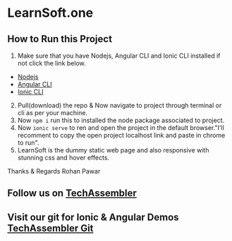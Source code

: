 ﻿# LearnSoft.one

## How to Run this Project
1. Make sure that you have Nodejs, Angular CLI and Ionic CLI installed if not click the link below.
* [Nodejs](https://nodejs.org/en/)
* [Angular CLI](https://cli.angular.io/)
* [Ionic CLI](https://ionicframework.com/docs/intro/cli)
   
2. Pull(download) the repo & Now navigate to project through terminal or cli as per your machine.
3. Now `npm i` run this to installed the node package associated to project.
4. Now `ionic serve` to ren and open the project in the default browser."I'll recomment to copy the open project localhost link and paste in chrome to run".
5. LearnSoft is the dummy static web page and also responsive with stunning css and hover effects.

Thanks & Regards
Rohan Pawar

## Follow us on [TechAssembler](https://www.youtube.com/c/techassembler)
## Visit our git for Ionic & Angular Demos [TechAssembler Git](https://github.com/techassembler/Ionic-5-Angular)
